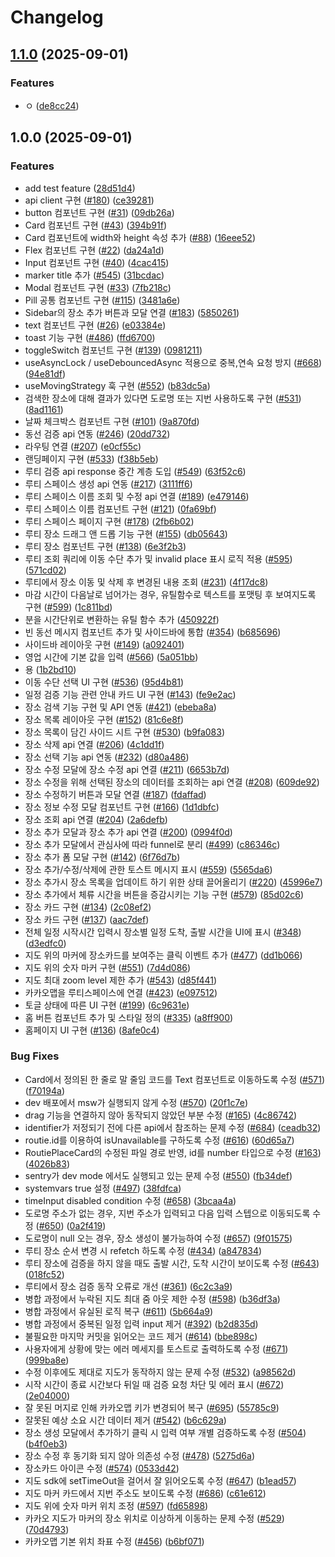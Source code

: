 # Changelog

## [1.1.0](https://github.com/jeongyou/2025-routie-lab/compare/v1.0.0...v1.1.0) (2025-09-01)


### Features

* ㅇ ([de8cc24](https://github.com/jeongyou/2025-routie-lab/commit/de8cc243d296b8d9df41e22f27f000f7f7b0ed08))

## 1.0.0 (2025-09-01)


### Features

* add test feature ([28d51d4](https://github.com/jeongyou/2025-routie-lab/commit/28d51d44176b618a90c44bbefde603bdec620d9c))
* api client 구현 ([#180](https://github.com/jeongyou/2025-routie-lab/issues/180)) ([ce39281](https://github.com/jeongyou/2025-routie-lab/commit/ce392812d6a142b26c8741ba5e67fbd5a444327a))
* button 컴포넌트 구현 ([#31](https://github.com/jeongyou/2025-routie-lab/issues/31)) ([09db26a](https://github.com/jeongyou/2025-routie-lab/commit/09db26a46bfd46feefd8d163e8626ddd5d00e5fc))
* Card 컴포넌트 구현 ([#43](https://github.com/jeongyou/2025-routie-lab/issues/43)) ([394b91f](https://github.com/jeongyou/2025-routie-lab/commit/394b91f84fb98b778dd05a0e6872eb59c60d777d))
* Card 컴포넌트에 width와 height 속성 추가 ([#88](https://github.com/jeongyou/2025-routie-lab/issues/88)) ([16eee52](https://github.com/jeongyou/2025-routie-lab/commit/16eee5286eeed4e01c86530994e092320e9f9af5))
* Flex 컴포넌트 구현 ([#22](https://github.com/jeongyou/2025-routie-lab/issues/22)) ([da24a1d](https://github.com/jeongyou/2025-routie-lab/commit/da24a1d743b43e4c3cc53fdf4571745bef7da6ef))
* Input 컴포넌트 구현 ([#40](https://github.com/jeongyou/2025-routie-lab/issues/40)) ([4cac415](https://github.com/jeongyou/2025-routie-lab/commit/4cac415fab599463613a81703991deea3c6f9fdb))
* marker title 추가 ([#545](https://github.com/jeongyou/2025-routie-lab/issues/545)) ([31bcdac](https://github.com/jeongyou/2025-routie-lab/commit/31bcdacd08096a565659ef43f3fe2d5a2ed6b943))
* Modal 컴포넌트 구현 ([#33](https://github.com/jeongyou/2025-routie-lab/issues/33)) ([7fb218c](https://github.com/jeongyou/2025-routie-lab/commit/7fb218cfdebf521936f44ec949e25ade264bfd74))
* Pill 공통 컴포넌트 구현 ([#115](https://github.com/jeongyou/2025-routie-lab/issues/115)) ([3481a6e](https://github.com/jeongyou/2025-routie-lab/commit/3481a6e16d2f4b6b0b921b2b56d67ae640a61458))
* Sidebar의 장소 추가 버튼과 모달 연결 ([#183](https://github.com/jeongyou/2025-routie-lab/issues/183)) ([5850261](https://github.com/jeongyou/2025-routie-lab/commit/5850261dfac4c422659876b4305d6ba3d5254d4d))
* text 컴포넌트 구현 ([#26](https://github.com/jeongyou/2025-routie-lab/issues/26)) ([e03384e](https://github.com/jeongyou/2025-routie-lab/commit/e03384edfc8d3e20894e715655a7a5b6da45e543))
* toast 기능 구현 ([#486](https://github.com/jeongyou/2025-routie-lab/issues/486)) ([ffd6700](https://github.com/jeongyou/2025-routie-lab/commit/ffd67005d002c9f436132d8716857a6b6d9a5883))
* toggleSwitch 컴포넌트 구현 ([#139](https://github.com/jeongyou/2025-routie-lab/issues/139)) ([0981211](https://github.com/jeongyou/2025-routie-lab/commit/0981211eb152129e007eb5cc3d6ae968d98f2190))
* useAsyncLock / useDebouncedAsync 적용으로 중복,연속 요청 방지 ([#668](https://github.com/jeongyou/2025-routie-lab/issues/668)) ([94e81df](https://github.com/jeongyou/2025-routie-lab/commit/94e81df5097f57a5ded0f87df06074d79cfc3fcb))
* useMovingStrategy 훅 구현 ([#552](https://github.com/jeongyou/2025-routie-lab/issues/552)) ([b83dc5a](https://github.com/jeongyou/2025-routie-lab/commit/b83dc5a0cc464fff4917e14a49a3ffadec27bb23))
* 검색한 장소에 대해 결과가 있다면 도로명 또는 지번 사용하도록 구현 ([#531](https://github.com/jeongyou/2025-routie-lab/issues/531)) ([8ad1161](https://github.com/jeongyou/2025-routie-lab/commit/8ad1161cee8cef3073535b75587873dc3722f6c3))
* 날짜 체크박스 컴포넌트 구현 ([#101](https://github.com/jeongyou/2025-routie-lab/issues/101)) ([9a870fd](https://github.com/jeongyou/2025-routie-lab/commit/9a870fdb572467518a7e10a1e9face57c76ff2d7))
* 동선 검증 api 연동 ([#246](https://github.com/jeongyou/2025-routie-lab/issues/246)) ([20dd732](https://github.com/jeongyou/2025-routie-lab/commit/20dd732ccd0b8b94c8019ad123c420621d14ad8b))
* 라우팅 연결 ([#207](https://github.com/jeongyou/2025-routie-lab/issues/207)) ([e0cf55c](https://github.com/jeongyou/2025-routie-lab/commit/e0cf55cef1fd63b067284a70bb607eaa12114cdd))
* 랜딩페이지 구현 ([#533](https://github.com/jeongyou/2025-routie-lab/issues/533)) ([f38b5eb](https://github.com/jeongyou/2025-routie-lab/commit/f38b5eb970be0baa9d7bb69f9bc14e991b9ba7d9))
* 루티 검증 api response 중간 계층 도입 ([#549](https://github.com/jeongyou/2025-routie-lab/issues/549)) ([63f52c6](https://github.com/jeongyou/2025-routie-lab/commit/63f52c62563ec12860b22f4e6f7e3d4723ece3cf))
* 루티 스페이스 생성 api 연동 ([#217](https://github.com/jeongyou/2025-routie-lab/issues/217)) ([3111ff6](https://github.com/jeongyou/2025-routie-lab/commit/3111ff68a72bcacf067c99ca84c7dc1731319deb))
* 루티 스페이스 이름 조회 및 수정 api 연결 ([#189](https://github.com/jeongyou/2025-routie-lab/issues/189)) ([e479146](https://github.com/jeongyou/2025-routie-lab/commit/e4791464452834dbc9f30d238fa53500a936581c))
* 루티 스페이스 이름 컴포넌트 구현 ([#121](https://github.com/jeongyou/2025-routie-lab/issues/121)) ([0fa69bf](https://github.com/jeongyou/2025-routie-lab/commit/0fa69bf65b4de464083ab67ebfc839a98476b793))
* 루티 스페이스 페이지 구현 ([#178](https://github.com/jeongyou/2025-routie-lab/issues/178)) ([2fb6b02](https://github.com/jeongyou/2025-routie-lab/commit/2fb6b02b279d0e3e1f9e03df59980db63a361b2a))
* 루티 장소 드래그 앤 드롭 기능 구현 ([#155](https://github.com/jeongyou/2025-routie-lab/issues/155)) ([db05643](https://github.com/jeongyou/2025-routie-lab/commit/db056437a2fdd9a76144508bfb3f39215d09556b))
* 루티 장소 컴포넌트 구현 ([#138](https://github.com/jeongyou/2025-routie-lab/issues/138)) ([6e3f2b3](https://github.com/jeongyou/2025-routie-lab/commit/6e3f2b31888f7de117e795be8d3e25d6ea1a9e20))
* 루티 조회 쿼리에 이동 수단 추가 및 invalid place 표시 로직 적용 ([#595](https://github.com/jeongyou/2025-routie-lab/issues/595)) ([571cd02](https://github.com/jeongyou/2025-routie-lab/commit/571cd0244893a7b58421a5c1b1156913df0fd60c))
* 루티에서 장소 이동 및 삭제 후 변경된 내용 조회 ([#231](https://github.com/jeongyou/2025-routie-lab/issues/231)) ([4f17dc8](https://github.com/jeongyou/2025-routie-lab/commit/4f17dc8698e718b6828874795aa29a78c5e2704c))
* 마감 시간이 다음날로 넘어가는 경우, 유틸함수로 텍스트를 포맷팅 후 보여지도록 구현 ([#599](https://github.com/jeongyou/2025-routie-lab/issues/599)) ([1c811bd](https://github.com/jeongyou/2025-routie-lab/commit/1c811bdae7fe62ddf75d096219277cb5b9ee1fd7))
* 분을 시간단위로 변환하는 유틸 함수 추가 ([450922f](https://github.com/jeongyou/2025-routie-lab/commit/450922fdc6bb5dbc19a0a0dd1a99e3e05febacf2))
* 빈 동선 메시지 컴포넌트 추가 및 사이드바에 통합 ([#354](https://github.com/jeongyou/2025-routie-lab/issues/354)) ([b685696](https://github.com/jeongyou/2025-routie-lab/commit/b685696963b7a389dd191975b07d744d95a904f3))
* 사이드바 레이아웃 구현 ([#149](https://github.com/jeongyou/2025-routie-lab/issues/149)) ([a092401](https://github.com/jeongyou/2025-routie-lab/commit/a0924012873948134c5ff6be68a38218a3ee7e58))
* 영업 시간에 기본 값을 입력 ([#566](https://github.com/jeongyou/2025-routie-lab/issues/566)) ([5a051bb](https://github.com/jeongyou/2025-routie-lab/commit/5a051bb0864e0f3452d5a758d219eb9e535ff0bb))
* 용 ([1b2bd10](https://github.com/jeongyou/2025-routie-lab/commit/1b2bd10d2f8097f73a6e68cbd17bdc562876429a))
* 이동 수단 선택 UI 구현 ([#536](https://github.com/jeongyou/2025-routie-lab/issues/536)) ([95d4b81](https://github.com/jeongyou/2025-routie-lab/commit/95d4b81eaa7d95c1f7c0ab63fb289b4be4710f7e))
* 일정 검증 기능 관련 안내 카드 UI 구현 ([#143](https://github.com/jeongyou/2025-routie-lab/issues/143)) ([fe9e2ac](https://github.com/jeongyou/2025-routie-lab/commit/fe9e2acfb4e3e6124a5ac67987555fcd16e562d8))
* 장소 검색 기능 구현 및 API 연동 ([#421](https://github.com/jeongyou/2025-routie-lab/issues/421)) ([ebeba8a](https://github.com/jeongyou/2025-routie-lab/commit/ebeba8a0ec5fa52b9b44ac3c2eeaada06bd22422))
* 장소 목록 레이아웃 구현 ([#152](https://github.com/jeongyou/2025-routie-lab/issues/152)) ([81c6e8f](https://github.com/jeongyou/2025-routie-lab/commit/81c6e8f392a33965eb2c260944f4cebd3a79fa57))
* 장소 목록이 담긴 사이드 시트 구현 ([#530](https://github.com/jeongyou/2025-routie-lab/issues/530)) ([b9fa083](https://github.com/jeongyou/2025-routie-lab/commit/b9fa0831c938b77116070a584cfc5e54aa6deb0f))
* 장소 삭제 api 연결 ([#206](https://github.com/jeongyou/2025-routie-lab/issues/206)) ([4c1dd1f](https://github.com/jeongyou/2025-routie-lab/commit/4c1dd1f88cb66024925f0d9aa7193465fde640f4))
* 장소 선택 기능 api 연동 ([#232](https://github.com/jeongyou/2025-routie-lab/issues/232)) ([d80a486](https://github.com/jeongyou/2025-routie-lab/commit/d80a486c149e774c9e44e6fa3757a6cf2b0d5a51))
* 장소 수정 모달에 장소 수정 api 연결 ([#211](https://github.com/jeongyou/2025-routie-lab/issues/211)) ([6653b7d](https://github.com/jeongyou/2025-routie-lab/commit/6653b7de23775a67e1411bbafd3416ee5f3e4a14))
* 장소 수정을 위해 선택된 장소의 데이터를 조회하는 api 연결 ([#208](https://github.com/jeongyou/2025-routie-lab/issues/208)) ([609de92](https://github.com/jeongyou/2025-routie-lab/commit/609de928bad40b5109c0896dd0873beea85d6cf6))
* 장소 수정하기 버튼과 모달 연결 ([#187](https://github.com/jeongyou/2025-routie-lab/issues/187)) ([fdaffad](https://github.com/jeongyou/2025-routie-lab/commit/fdaffad0a8280640dd5e8e2029cc3668b3acbabd))
* 장소 정보 수정 모달 컴포넌트 구현 ([#166](https://github.com/jeongyou/2025-routie-lab/issues/166)) ([1d1dbfc](https://github.com/jeongyou/2025-routie-lab/commit/1d1dbfc33ce09e4b997dcc58d8083ea5d68200d4))
* 장소 조회 api 연결 ([#204](https://github.com/jeongyou/2025-routie-lab/issues/204)) ([2a6defb](https://github.com/jeongyou/2025-routie-lab/commit/2a6defbc6eb4929ed955225739410ca4f9c08926))
* 장소 추가 모달과 장소 추가 api 연결 ([#200](https://github.com/jeongyou/2025-routie-lab/issues/200)) ([0994f0d](https://github.com/jeongyou/2025-routie-lab/commit/0994f0d1b3ae87695832835f73a5cce39734088f))
* 장소 추가 모달에서 관심사에 따라 funnel로 분리 ([#499](https://github.com/jeongyou/2025-routie-lab/issues/499)) ([c86346c](https://github.com/jeongyou/2025-routie-lab/commit/c86346c9a55e05d0190825a6b724376f419ac689))
* 장소 추가 폼 모달 구현 ([#142](https://github.com/jeongyou/2025-routie-lab/issues/142)) ([6f76d7b](https://github.com/jeongyou/2025-routie-lab/commit/6f76d7b7aa7befc3a68d7c99c5c6b0bed4ebd1d1))
* 장소 추가/수정/삭제에 관한 토스트 메시지 표시 ([#559](https://github.com/jeongyou/2025-routie-lab/issues/559)) ([5565da6](https://github.com/jeongyou/2025-routie-lab/commit/5565da62b216a4caf48a57b33cc87bbbd15cd248))
* 장소 추가시 장소 목록을 업데이트 하기 위한 상태 끌어올리기 ([#220](https://github.com/jeongyou/2025-routie-lab/issues/220)) ([45996e7](https://github.com/jeongyou/2025-routie-lab/commit/45996e71e1da5d8f97808e955fa895e5431b1544))
* 장소 추가에서 체류 시간을 버튼을 증감시키는 기능 구현 ([#579](https://github.com/jeongyou/2025-routie-lab/issues/579)) ([85d02c6](https://github.com/jeongyou/2025-routie-lab/commit/85d02c6a252bd03c20023b728d144fe84d78083e))
* 장소 카드 구현 ([#134](https://github.com/jeongyou/2025-routie-lab/issues/134)) ([2c08ef2](https://github.com/jeongyou/2025-routie-lab/commit/2c08ef2a6d5cc86fcbc70577621a758739862dd2))
* 장소 카드 구현 ([#137](https://github.com/jeongyou/2025-routie-lab/issues/137)) ([aac7def](https://github.com/jeongyou/2025-routie-lab/commit/aac7def6c34707d2fd9345544d00e3e84f282c29))
* 전체 일정 시작시간 입력시 장소별 일정 도착, 출발 시간을 UI에 표시 ([#348](https://github.com/jeongyou/2025-routie-lab/issues/348)) ([d3edfc0](https://github.com/jeongyou/2025-routie-lab/commit/d3edfc04caf18e0cff7b0d72ca2d3ba1da95efdd))
* 지도 위의 마커에 장소카드를 보여주는 클릭 이벤트 추가 ([#477](https://github.com/jeongyou/2025-routie-lab/issues/477)) ([dd1b066](https://github.com/jeongyou/2025-routie-lab/commit/dd1b0662c966bcfa9137daf7f9ba8e545ae5331b))
* 지도 위의 숫자 마커 구현 ([#551](https://github.com/jeongyou/2025-routie-lab/issues/551)) ([7d4d086](https://github.com/jeongyou/2025-routie-lab/commit/7d4d0866ec85a0b87edb6c030471984e3510031c))
* 지도 최대 zoom level 제한 추가 ([#543](https://github.com/jeongyou/2025-routie-lab/issues/543)) ([d85f441](https://github.com/jeongyou/2025-routie-lab/commit/d85f441a231d517b75dbb3cdc36c9ba86525b737))
* 카카오맵을 루티스페이스에 연결 ([#423](https://github.com/jeongyou/2025-routie-lab/issues/423)) ([e097512](https://github.com/jeongyou/2025-routie-lab/commit/e0975128f8c6d56bc6f75e2737b2492e29c57ac5))
* 토글 상태에 따른 UI 구현 ([#199](https://github.com/jeongyou/2025-routie-lab/issues/199)) ([6c9631e](https://github.com/jeongyou/2025-routie-lab/commit/6c9631ecbb20d01a369c31e8e9189bfe68755d51))
* 홈 버튼 컴포넌트 추가 및 스타일 정의 ([#335](https://github.com/jeongyou/2025-routie-lab/issues/335)) ([a8ff900](https://github.com/jeongyou/2025-routie-lab/commit/a8ff900297b2066f6442244ff8b3c3a85e53bd0c))
* 홈페이지 UI 구현 ([#136](https://github.com/jeongyou/2025-routie-lab/issues/136)) ([8afe0c4](https://github.com/jeongyou/2025-routie-lab/commit/8afe0c4b64d5569f48d1cdb048b88a674e634f37))


### Bug Fixes

* Card에서 정의된 한 줄로 말 줄임 코드를 Text 컴포넌트로 이동하도록 수정 ([#571](https://github.com/jeongyou/2025-routie-lab/issues/571)) ([f70194a](https://github.com/jeongyou/2025-routie-lab/commit/f70194a10b6d0053722f553f6c3bc594b41c2bcd))
* dev 배포에서 msw가 실행되지 않게 수정 ([#570](https://github.com/jeongyou/2025-routie-lab/issues/570)) ([20f1c7e](https://github.com/jeongyou/2025-routie-lab/commit/20f1c7e0f801fdca1bd375d19a9be13fd88d94d5))
* drag 기능을 연결하지 않아 동작되지 않았던 부분 수정 ([#165](https://github.com/jeongyou/2025-routie-lab/issues/165)) ([4c86742](https://github.com/jeongyou/2025-routie-lab/commit/4c86742b5a4870be5807a3287b174cff20bfd557))
* identifier가 저정되기 전에 다른 api에서 참조하는 문제 수정 ([#684](https://github.com/jeongyou/2025-routie-lab/issues/684)) ([ceadb32](https://github.com/jeongyou/2025-routie-lab/commit/ceadb32d8109669ae846cf3f0f47b57c06621a4d))
* routie.id를 이용하여 isUnavailable를 구하도록 수정 ([#616](https://github.com/jeongyou/2025-routie-lab/issues/616)) ([60d65a7](https://github.com/jeongyou/2025-routie-lab/commit/60d65a79edb513e099bf0a16d06368fce78cd9f6))
* RoutiePlaceCard의 수정된 파일 경로 반영, id를 number 타입으로 수정 ([#163](https://github.com/jeongyou/2025-routie-lab/issues/163)) ([4026b83](https://github.com/jeongyou/2025-routie-lab/commit/4026b834315353991fdd68aed6b168a49e17dfc5))
* sentry가 dev mode 에서도 실행되고 있는 문제 수정 ([#550](https://github.com/jeongyou/2025-routie-lab/issues/550)) ([fb34def](https://github.com/jeongyou/2025-routie-lab/commit/fb34def12b9cce9efd2cb1f3e5bfd171d6f44713))
* systemvars true 설정 ([#497](https://github.com/jeongyou/2025-routie-lab/issues/497)) ([38fdfca](https://github.com/jeongyou/2025-routie-lab/commit/38fdfca71ec362137dd778a1759dc188fdafee0b))
* timeInput disabled condition 수정 ([#658](https://github.com/jeongyou/2025-routie-lab/issues/658)) ([3bcaa4a](https://github.com/jeongyou/2025-routie-lab/commit/3bcaa4abbcf01cf0ee6aded9a7ea00fcafac5b47))
* 도로명 주소가 없는 경우, 지번 주소가 입력되고 다음 입력 스텝으로 이동되도록 수정 ([#650](https://github.com/jeongyou/2025-routie-lab/issues/650)) ([0a2f419](https://github.com/jeongyou/2025-routie-lab/commit/0a2f4193f6d7b3ee7d97055da4f66eb6d6a20243))
* 도로명이 null 오는 경우, 장소 생성이 불가능하여 수정 ([#657](https://github.com/jeongyou/2025-routie-lab/issues/657)) ([9f01575](https://github.com/jeongyou/2025-routie-lab/commit/9f01575608b4ba3cf5ff81c89dd84b1cadd538c2))
* 루티 장소 순서 변경 시 refetch 하도록 수정 ([#434](https://github.com/jeongyou/2025-routie-lab/issues/434)) ([a847834](https://github.com/jeongyou/2025-routie-lab/commit/a847834d43fe45b2ef991661ab0eff110ab84159))
* 루티 장소에 검증을 하지 않을 때도 출발 시간, 도착 시간이 보이도록 수정 ([#643](https://github.com/jeongyou/2025-routie-lab/issues/643)) ([018fc52](https://github.com/jeongyou/2025-routie-lab/commit/018fc52c17d3e41a6b8a9acaa044d22af0f198d0))
* 루티에서 장소 검증 동작 오류로 개선 ([#361](https://github.com/jeongyou/2025-routie-lab/issues/361)) ([6c2c3a9](https://github.com/jeongyou/2025-routie-lab/commit/6c2c3a98b6e1f1021c36efc483079d1cccaab38e))
* 병합 과정에서 누락된 지도 최대 줌 아웃 제한 수정 ([#598](https://github.com/jeongyou/2025-routie-lab/issues/598)) ([b36df3a](https://github.com/jeongyou/2025-routie-lab/commit/b36df3a4f40ac84884a024930be061dd4e433f01))
* 병합 과정에서 유실된 로직 복구 ([#611](https://github.com/jeongyou/2025-routie-lab/issues/611)) ([5b664a9](https://github.com/jeongyou/2025-routie-lab/commit/5b664a9b220c0f113b3031e7b603f99e0ac3cea7))
* 병합 과정에서 중복된 일정 입력 input 제거 ([#392](https://github.com/jeongyou/2025-routie-lab/issues/392)) ([b2d835d](https://github.com/jeongyou/2025-routie-lab/commit/b2d835d4a7f64693bc472e4e32b19d6d93201603))
* 불필요한 마지막 커밋을 읽어오는 코드 제거 ([#614](https://github.com/jeongyou/2025-routie-lab/issues/614)) ([bbe898c](https://github.com/jeongyou/2025-routie-lab/commit/bbe898c3408d43d3cf7909ff0509bd73e1e8e022))
* 사용자에게 상황에 맞는 에러 메세지를 토스트로 출력하도록 수정 ([#671](https://github.com/jeongyou/2025-routie-lab/issues/671)) ([999ba8e](https://github.com/jeongyou/2025-routie-lab/commit/999ba8e5ccb6b88835859738e8aeb5d05956ba14))
* 수정 이후에도 제대로 지도가 동작하지 않는 문제 수정 ([#532](https://github.com/jeongyou/2025-routie-lab/issues/532)) ([a98562d](https://github.com/jeongyou/2025-routie-lab/commit/a98562d77ddedd004d31733adbc2812cc0a26666))
* 시작 시간이 종료 시간보다 뒤일 때 검증 요청 차단 및 에러 표시 ([#672](https://github.com/jeongyou/2025-routie-lab/issues/672)) ([2e04000](https://github.com/jeongyou/2025-routie-lab/commit/2e0400000ef3974b37c67e53928a2f6b0ee92f12))
* 잘 못된 머지로 인해 카카오맵 키가 변경되어 복구 ([#695](https://github.com/jeongyou/2025-routie-lab/issues/695)) ([55785c9](https://github.com/jeongyou/2025-routie-lab/commit/55785c99b03a7c07ef37b1e00bda1454fc2d500f))
* 잘못된 예상 소요 시간 데이터 제거 ([#542](https://github.com/jeongyou/2025-routie-lab/issues/542)) ([b6c629a](https://github.com/jeongyou/2025-routie-lab/commit/b6c629a04171f8c75f1ad907a4b2fb40eb8fce29))
* 장소 생성 모달에서 추가하기 클릭 시 입력 여부 개별 검증하도록 수정 ([#504](https://github.com/jeongyou/2025-routie-lab/issues/504)) ([b4f0eb3](https://github.com/jeongyou/2025-routie-lab/commit/b4f0eb3ebc8b71a3c94721965ecb191c524dcf1e))
* 장소 수정 후 동기화 되지 않아 의존성 수정 ([#478](https://github.com/jeongyou/2025-routie-lab/issues/478)) ([5275d6a](https://github.com/jeongyou/2025-routie-lab/commit/5275d6a13438d0a4eea2e95e0aae8889eae2e28f))
* 장소카드 아이콘 수정 ([#574](https://github.com/jeongyou/2025-routie-lab/issues/574)) ([0533d42](https://github.com/jeongyou/2025-routie-lab/commit/0533d42e15021e1f8ebaedd949fa30107512f1a4))
* 지도 sdk에 setTimeOut을 걸어서 잘 읽어오도록 수정 ([#647](https://github.com/jeongyou/2025-routie-lab/issues/647)) ([b1ead57](https://github.com/jeongyou/2025-routie-lab/commit/b1ead57e14e2c59a17f6c6c4967da42ebad79960))
* 지도 마커 카드에서 지번 주소도 보이도록 수정 ([#686](https://github.com/jeongyou/2025-routie-lab/issues/686)) ([c61e612](https://github.com/jeongyou/2025-routie-lab/commit/c61e6126db34403b6cc3b237b119be67e8e9dd93))
* 지도 위에 숫자 마커 위치 조정 ([#597](https://github.com/jeongyou/2025-routie-lab/issues/597)) ([fd65898](https://github.com/jeongyou/2025-routie-lab/commit/fd658988584ab80e2d0bad0eab412deff8fcd843))
* 카카오 지도가 마커의 장소 위치로 이상하게 이동하는 문제 수정 ([#529](https://github.com/jeongyou/2025-routie-lab/issues/529)) ([70d4793](https://github.com/jeongyou/2025-routie-lab/commit/70d4793bde4aca9a165be79d377bd025fe13eb41))
* 카카오맵 기본 위치 좌표 수정 ([#456](https://github.com/jeongyou/2025-routie-lab/issues/456)) ([b6bf071](https://github.com/jeongyou/2025-routie-lab/commit/b6bf071932561d38db80318b7f7f53f460ce2789))
